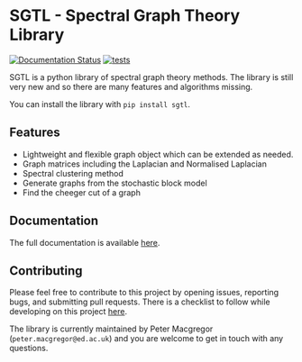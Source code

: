 # SGTL - Spectral Graph Theory Library

[![Documentation Status](https://readthedocs.org/projects/sgtl/badge/?version=latest)](https://sgtl.readthedocs.io/en/latest/)
[![tests](https://github.com/pmacg/py-sgtl/actions/workflows/run-checks.yml/badge.svg)](https://github.com/pmacg/py-sgtl/actions/workflows/run-checks.yml)

SGTL is a python library of spectral graph theory methods. The library is still very new and so
there are many features and algorithms missing.

You can install the library with `pip install sgtl`.

## Features
* Lightweight and flexible graph object which can be extended as needed.
* Graph matrices including the Laplacian and Normalised Laplacian
* Spectral clustering method
* Generate graphs from the stochastic block model
* Find the cheeger cut of a graph

## Documentation
The full documentation is available [here](https://sgtl.readthedocs.io/en/latest/).

## Contributing
Please feel free to contribute to this project by opening issues, reporting bugs, and submitting
pull requests. There is a checklist to follow while developing on this project [here](https://github.com/pmacg/py-sgtl/blob/next-release/CONTRIBUTING.md).

The library is currently maintained by Peter Macgregor (`peter.macgregor@ed.ac.uk`) and you are
welcome to get in touch with any questions.
